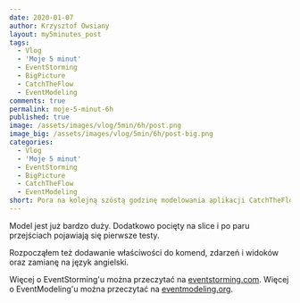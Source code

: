 ```yaml
---
date: 2020-01-07
author: Krzysztof Owsiany
layout: my5minutes_post
tags:
  - Vlog
  - 'Moje 5 minut'
  - EventStorming
  - BigPicture
  - CatchTheFlow
  - EventModeling
comments: true
permalink: moje-5-minut-6h
published: true
image: /assets/images/vlog/5min/6h/post.png
image_big: /assets/images/vlog/5min/6h/post-big.png
categories:
  - Vlog
  - 'Moje 5 minut'
  - EventStorming
  - BigPicture
  - CatchTheFlow
  - EventModeling
short: Pora na kolejną szóstą godzinę modelowania aplikacji CatchTheFlow. Nadal korzystam z EventModeling'u i niczym z plasteliny lepię aplikację.
---
```

Model jest już bardzo duży. Dodatkowo pocięty na slice i po paru przejściach pojawiają się pierwsze testy.

Rozpocząłem też dodawanie właściwości do komend, zdarzeń i widoków oraz zamianę na język angielski.

Więcej o EventStorming'u można przeczytać na [eventstorming.com](https://www.eventstorming.com).
Więcej o EventModeling'u można przeczytać na [eventmodeling.org](https://eventmodeling.org).